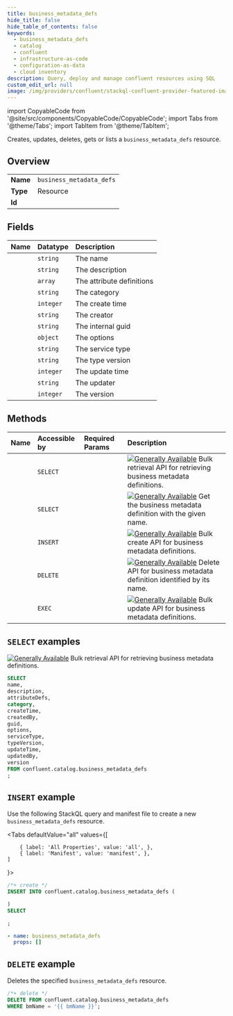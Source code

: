 ```yaml
---
title: business_metadata_defs
hide_title: false
hide_table_of_contents: false
keywords:
  - business_metadata_defs
  - catalog
  - confluent
  - infrastructure-as-code
  - configuration-as-data
  - cloud inventory
description: Query, deploy and manage confluent resources using SQL
custom_edit_url: null
image: /img/providers/confluent/stackql-confluent-provider-featured-image.png
---
```


import CopyableCode from '@site/src/components/CopyableCode/CopyableCode';
import Tabs from '@theme/Tabs';
import TabItem from '@theme/TabItem';

Creates, updates, deletes, gets or lists a <code>business_metadata_defs</code> resource.

## Overview
<table><tbody>
<tr><td><b>Name</b></td><td><code>business_metadata_defs</code></td></tr>
<tr><td><b>Type</b></td><td>Resource</td></tr>
<tr><td><b>Id</b></td><td><CopyableCode code="confluent.catalog.business_metadata_defs" /></td></tr>
</tbody></table>

## Fields
| Name | Datatype | Description |
|:-----|:---------|:------------|
| <CopyableCode code="name" /> | `string` | The name |
| <CopyableCode code="description" /> | `string` | The description |
| <CopyableCode code="attributeDefs" /> | `array` | The attribute definitions |
| <CopyableCode code="category" /> | `string` | The category |
| <CopyableCode code="createTime" /> | `integer` | The create time |
| <CopyableCode code="createdBy" /> | `string` | The creator |
| <CopyableCode code="guid" /> | `string` | The internal guid |
| <CopyableCode code="options" /> | `object` | The options |
| <CopyableCode code="serviceType" /> | `string` | The service type |
| <CopyableCode code="typeVersion" /> | `string` | The type version |
| <CopyableCode code="updateTime" /> | `integer` | The update time |
| <CopyableCode code="updatedBy" /> | `string` | The updater |
| <CopyableCode code="version" /> | `integer` | The version |

## Methods
| Name | Accessible by | Required Params | Description |
|:-----|:--------------|:----------------|:------------|
| <CopyableCode code="get_all_business_metadata_defs" /> | `SELECT` | <CopyableCode code="" /> | [![Generally Available](https://img.shields.io/badge/Lifecycle%20Stage-Generally%20Available-%2345c6e8)](#section/Versioning/API-Lifecycle-Policy) Bulk retrieval API for retrieving business metadata definitions. |
| <CopyableCode code="get_business_metadata_def_by_name" /> | `SELECT` | <CopyableCode code="bmName" /> | [![Generally Available](https://img.shields.io/badge/Lifecycle%20Stage-Generally%20Available-%2345c6e8)](#section/Versioning/API-Lifecycle-Policy) Get the business metadata definition with the given name. |
| <CopyableCode code="create_business_metadata_defs" /> | `INSERT` | <CopyableCode code="" /> | [![Generally Available](https://img.shields.io/badge/Lifecycle%20Stage-Generally%20Available-%2345c6e8)](#section/Versioning/API-Lifecycle-Policy) Bulk create API for business metadata definitions. |
| <CopyableCode code="delete_business_metadata_def" /> | `DELETE` | <CopyableCode code="bmName" /> | [![Generally Available](https://img.shields.io/badge/Lifecycle%20Stage-Generally%20Available-%2345c6e8)](#section/Versioning/API-Lifecycle-Policy) Delete API for business metadata definition identified by its name. |
| <CopyableCode code="update_business_metadata_defs" /> | `EXEC` | <CopyableCode code="" /> | [![Generally Available](https://img.shields.io/badge/Lifecycle%20Stage-Generally%20Available-%2345c6e8)](#section/Versioning/API-Lifecycle-Policy) Bulk update API for business metadata definitions. |

## `SELECT` examples

[![Generally Available](https://img.shields.io/badge/Lifecycle%20Stage-Generally%20Available-%2345c6e8)](#section/Versioning/API-Lifecycle-Policy) Bulk retrieval API for retrieving business metadata definitions.


```sql
SELECT
name,
description,
attributeDefs,
category,
createTime,
createdBy,
guid,
options,
serviceType,
typeVersion,
updateTime,
updatedBy,
version
FROM confluent.catalog.business_metadata_defs
;
```
## `INSERT` example

Use the following StackQL query and manifest file to create a new <code>business_metadata_defs</code> resource.

<Tabs
    defaultValue="all"
    values={[
        
        { label: 'All Properties', value: 'all', },
        { label: 'Manifest', value: 'manifest', },
    ]
}>
<TabItem value="all">

```sql
/*+ create */
INSERT INTO confluent.catalog.business_metadata_defs (

)
SELECT 

;
```
</TabItem>

<TabItem value="manifest">

```yaml
- name: business_metadata_defs
  props: []

```
</TabItem>
</Tabs>

## `DELETE` example

Deletes the specified <code>business_metadata_defs</code> resource.

```sql
/*+ delete */
DELETE FROM confluent.catalog.business_metadata_defs
WHERE bmName = '{{ bmName }}';
```
